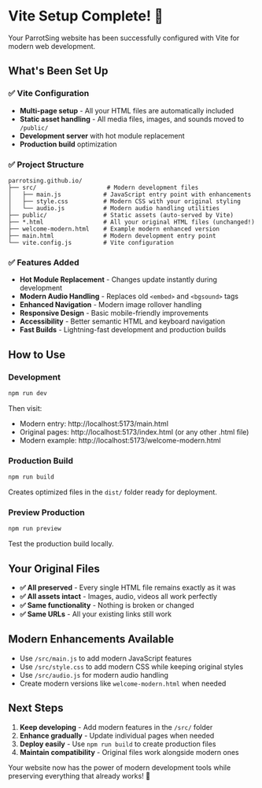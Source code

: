 # Vite Setup Complete! 🎉

Your ParrotSing website has been successfully configured with Vite for modern web development.

## What's Been Set Up

### ✅ Vite Configuration
- **Multi-page setup** - All your HTML files are automatically included
- **Static asset handling** - All media files, images, and sounds moved to `/public/`
- **Development server** with hot module replacement
- **Production build** optimization

### ✅ Project Structure
```
parrotsing.github.io/
├── src/                    # Modern development files
│   ├── main.js            # JavaScript entry point with enhancements
│   ├── style.css          # Modern CSS with your original styling
│   └── audio.js           # Modern audio handling utilities
├── public/                # Static assets (auto-served by Vite)
├── *.html                 # All your original HTML files (unchanged!)
├── welcome-modern.html    # Example modern enhanced version
├── main.html              # Modern development entry point
└── vite.config.js         # Vite configuration
```

### ✅ Features Added
- **Hot Module Replacement** - Changes update instantly during development
- **Modern Audio Handling** - Replaces old `<embed>` and `<bgsound>` tags
- **Enhanced Navigation** - Modern image rollover handling
- **Responsive Design** - Basic mobile-friendly improvements
- **Accessibility** - Better semantic HTML and keyboard navigation
- **Fast Builds** - Lightning-fast development and production builds

## How to Use

### Development
```bash
npm run dev
```
Then visit:
- Modern entry: http://localhost:5173/main.html
- Original pages: http://localhost:5173/index.html (or any other .html file)
- Modern example: http://localhost:5173/welcome-modern.html

### Production Build
```bash
npm run build
```
Creates optimized files in the `dist/` folder ready for deployment.

### Preview Production
```bash
npm run preview
```
Test the production build locally.

## Your Original Files
- **✅ All preserved** - Every single HTML file remains exactly as it was
- **✅ All assets intact** - Images, audio, videos all work perfectly
- **✅ Same functionality** - Nothing is broken or changed
- **✅ Same URLs** - All your existing links still work

## Modern Enhancements Available
- Use `/src/main.js` to add modern JavaScript features
- Use `/src/style.css` to add modern CSS while keeping original styles
- Use `/src/audio.js` for modern audio handling
- Create modern versions like `welcome-modern.html` when needed

## Next Steps
1. **Keep developing** - Add modern features in the `/src/` folder
2. **Enhance gradually** - Update individual pages when needed
3. **Deploy easily** - Use `npm run build` to create production files
4. **Maintain compatibility** - Original files work alongside modern ones

Your website now has the power of modern development tools while preserving everything that already works! 🚀
